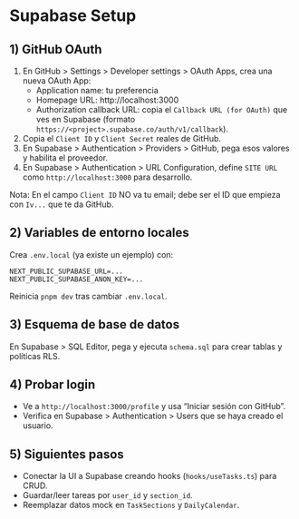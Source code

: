 # Supabase Setup

## 1) GitHub OAuth
1. En GitHub > Settings > Developer settings > OAuth Apps, crea una nueva OAuth App:
   - Application name: tu preferencia
   - Homepage URL: http://localhost:3000
   - Authorization callback URL: copia el `Callback URL (for OAuth)` que ves en Supabase (formato `https://<project>.supabase.co/auth/v1/callback`).
2. Copia el `Client ID` y `Client Secret` reales de GitHub.
3. En Supabase > Authentication > Providers > GitHub, pega esos valores y habilita el proveedor.
4. En Supabase > Authentication > URL Configuration, define `SITE URL` como `http://localhost:3000` para desarrollo.

Nota: En el campo `Client ID` NO va tu email; debe ser el ID que empieza con `Iv...` que te da GitHub.

## 2) Variables de entorno locales
Crea `.env.local` (ya existe un ejemplo) con:
```
NEXT_PUBLIC_SUPABASE_URL=...
NEXT_PUBLIC_SUPABASE_ANON_KEY=...
```
Reinicia `pnpm dev` tras cambiar `.env.local`.

## 3) Esquema de base de datos
En Supabase > SQL Editor, pega y ejecuta `schema.sql` para crear tablas y políticas RLS.

## 4) Probar login
- Ve a `http://localhost:3000/profile` y usa “Iniciar sesión con GitHub”.
- Verifica en Supabase > Authentication > Users que se haya creado el usuario.

## 5) Siguientes pasos
- Conectar la UI a Supabase creando hooks (`hooks/useTasks.ts`) para CRUD.
- Guardar/leer tareas por `user_id` y `section_id`.
- Reemplazar datos mock en `TaskSections` y `DailyCalendar`.
